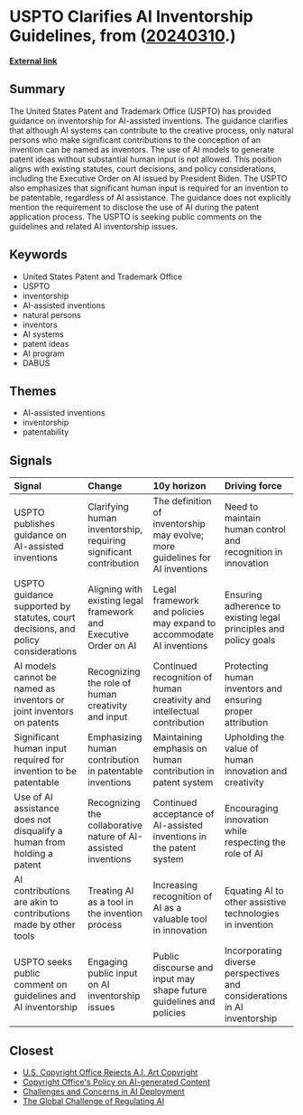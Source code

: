 # __USPTO Clarifies AI Inventorship Guidelines__, from ([20240310](https://kghosh.substack.com/p/20240310).)

__[External link](https://arstechnica.com/information-technology/2024/02/us-says-ai-models-cant-hold-patents/?utm_source=substack&utm_medium=email)__



## Summary

The United States Patent and Trademark Office (USPTO) has provided guidance on inventorship for AI-assisted inventions. The guidance clarifies that although AI systems can contribute to the creative process, only natural persons who make significant contributions to the conception of an invention can be named as inventors. The use of AI models to generate patent ideas without substantial human input is not allowed. This position aligns with existing statutes, court decisions, and policy considerations, including the Executive Order on AI issued by President Biden. The USPTO also emphasizes that significant human input is required for an invention to be patentable, regardless of AI assistance. The guidance does not explicitly mention the requirement to disclose the use of AI during the patent application process. The USPTO is seeking public comments on the guidelines and related AI inventorship issues.

## Keywords

* United States Patent and Trademark Office
* USPTO
* inventorship
* AI-assisted inventions
* natural persons
* inventors
* AI systems
* patent ideas
* AI program
* DABUS

## Themes

* AI-assisted inventions
* inventorship
* patentability

## Signals

| Signal                                                                           | Change                                                            | 10y horizon                                                                  | Driving force                                                            |
|:---------------------------------------------------------------------------------|:------------------------------------------------------------------|:-----------------------------------------------------------------------------|:-------------------------------------------------------------------------|
| USPTO publishes guidance on AI-assisted inventions                               | Clarifying human inventorship, requiring significant contribution | The definition of inventorship may evolve; more guidelines for AI inventions | Need to maintain human control and recognition in innovation             |
| USPTO guidance supported by statutes, court decisions, and policy considerations | Aligning with existing legal framework and Executive Order on AI  | Legal framework and policies may expand to accommodate AI inventions         | Ensuring adherence to existing legal principles and policy goals         |
| AI models cannot be named as inventors or joint inventors on patents             | Recognizing the role of human creativity and input                | Continued recognition of human creativity and intellectual contribution      | Protecting human inventors and ensuring proper attribution               |
| Significant human input required for invention to be patentable                  | Emphasizing human contribution in patentable inventions           | Maintaining emphasis on human contribution in patent system                  | Upholding the value of human innovation and creativity                   |
| Use of AI assistance does not disqualify a human from holding a patent           | Recognizing the collaborative nature of AI-assisted inventions    | Continued acceptance of AI-assisted inventions in the patent system          | Encouraging innovation while respecting the role of AI                   |
| AI contributions are akin to contributions made by other tools                   | Treating AI as a tool in the invention process                    | Increasing recognition of AI as a valuable tool in innovation                | Equating AI to other assistive technologies in invention                 |
| USPTO seeks public comment on guidelines and AI inventorship                     | Engaging public input on AI inventorship issues                   | Public discourse and input may shape future guidelines and policies          | Incorporating diverse perspectives and considerations in AI inventorship |

## Closest

* [U.S. Copyright Office Rejects A.I. Art Copyright](fc78d6a757326382f385c8b5504ad6f9)
* [Copyright Office's Policy on AI-generated Content](55f8b86061b91388635decadefac4732)
* [Challenges and Concerns in AI Deployment](382e9ebc1e518ee49e541da1e6b5f8af)
* [The Global Challenge of Regulating AI](c3301a7146d6814214205c4b43376f17)